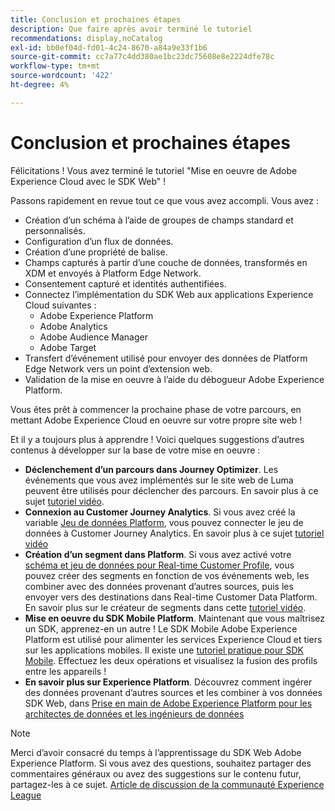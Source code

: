 ```yaml
---
title: Conclusion et prochaines étapes
description: Que faire après avoir terminé le tutoriel
recommendations: display,noCatalog
exl-id: bb0ef04d-fd01-4c24-8670-a84a9e33f1b6
source-git-commit: cc7a77c4dd380ae1bc23dc75608e8e2224dfe78c
workflow-type: tm+mt
source-wordcount: '422'
ht-degree: 4%

---
```


# Conclusion et prochaines étapes

Félicitations ! Vous avez terminé le tutoriel &quot;Mise en oeuvre de Adobe Experience Cloud avec le SDK Web&quot; !

Passons rapidement en revue tout ce que vous avez accompli. Vous avez :

* Création d’un schéma à l’aide de groupes de champs standard et personnalisés.
* Configuration d’un flux de données.
* Création d’une propriété de balise.
* Champs capturés à partir d’une couche de données, transformés en XDM et envoyés à Platform Edge Network.
* Consentement capturé et identités authentifiées.
* Connectez l’implémentation du SDK Web aux applications Experience Cloud suivantes :
   * Adobe Experience Platform
   * Adobe Analytics
   * Adobe Audience Manager
   * Adobe Target
* Transfert d’événement utilisé pour envoyer des données de Platform Edge Network vers un point d’extension web.
* Validation de la mise en oeuvre à l’aide du débogueur Adobe Experience Platform.

Vous êtes prêt à commencer la prochaine phase de votre parcours, en mettant Adobe Experience Cloud en oeuvre sur votre propre site web !

Et il y a toujours plus à apprendre ! Voici quelques suggestions d’autres contenus à développer sur la base de votre mise en oeuvre :


* **Déclenchement d’un parcours dans Journey Optimizer**. Les événements que vous avez implémentés sur le site web de Luma peuvent être utilisés pour déclencher des parcours. En savoir plus à ce sujet [tutoriel vidéo](https://experienceleague.adobe.com/docs/journey-optimizer-learn/tutorials/create-journeys/use-case-transactional-journey.html).
* **Connexion au Customer Journey Analytics**. Si vous avez créé la variable [Jeu de données Platform](setup-experience-platform.md), vous pouvez connecter le jeu de données à Customer Journey Analytics. En savoir plus à ce sujet [tutoriel vidéo](https://experienceleague.adobe.com/docs/customer-journey-analytics-learn/tutorials/connecting-customer-journey-analytics-to-data-sources-in-platform.html)
* **Création d’un segment dans Platform**. Si vous avez activé votre [schéma et jeu de données pour Real-time Customer Profile](setup-experience-platform.md), vous pouvez créer des segments en fonction de vos événements web, les combiner avec des données provenant d’autres sources, puis les envoyer vers des destinations dans Real-time Customer Data Platform. En savoir plus sur le créateur de segments dans cette [tutoriel vidéo](https://experienceleague.adobe.com/docs/platform-learn/tutorials/segments/create-segments.html).
* **Mise en oeuvre du SDK Mobile Platform**. Maintenant que vous maîtrisez un SDK, apprenez-en un autre ! Le SDK Mobile Adobe Experience Platform est utilisé pour alimenter les services Experience Cloud et tiers sur les applications mobiles. Il existe une [tutoriel pratique pour SDK Mobile](https://experienceleague.adobe.com/docs/platform-learn/implement-mobile-sdk/overview.html?lang=fr). Effectuez les deux opérations et visualisez la fusion des profils entre les appareils !
* **En savoir plus sur Experience Platform**. Découvrez comment ingérer des données provenant d’autres sources et les combiner à vos données SDK Web, dans [Prise en main de Adobe Experience Platform pour les architectes de données et les ingénieurs de données](https://experienceleague.adobe.com/docs/platform-learn/getting-started-for-data-architects-and-data-engineers/overview.html)


>[!NOTE]
>
>Merci d’avoir consacré du temps à l’apprentissage du SDK Web Adobe Experience Platform. Si vous avez des questions, souhaitez partager des commentaires généraux ou avez des suggestions sur le contenu futur, partagez-les à ce sujet. [Article de discussion de la communauté Experience League](https://experienceleaguecommunities.adobe.com/t5/adobe-experience-platform-launch/tutorial-discussion-implement-adobe-experience-cloud-with-web/td-p/444996)
